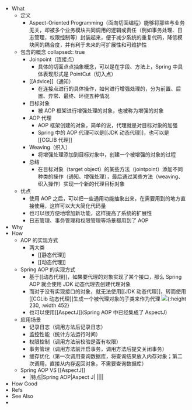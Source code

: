 - What
	- 定义
		- Aspect-Oriented Programming（面向切面编程）能够将那些与业务无关，却被多个业务模块共同调用的逻辑或责任（例如事务处理、日志管理，权限控制等）封装起来，便于减少系统的重复代码，降低模块间的耦合度，并有利于未来的可扩展性和可维护性
	- 包含的概念
	  collapsed:: true
		- Joinpoint（连接点）
			- 具体的切面点点抽象概念，可以是在字段、方法上，Spring 中具体表现形式是 PointCut（切入点）
		- [[Advice]]（通知）
			- 在连接点进行的具体操作，如何进行增强处理的，分为前置、后置、异常、最终、环绕五种情况
		- 目标对象
			- 被 AOP 框架进行增强处理的对象，也被称为增强的对象
		- AOP 代理
			- AOP 框架创建的对象，简单的说，代理就是对目标对象的加强
			- Spring 中的 AOP 代理可以是[[JDK 动态代理]]，也可以是 [[CGLIB 代理]]
		- Weaving（织入）
			- 将增强处理添加到目标对象中，创建一个被增强的对象的过程
		- 总结
			- 在目标对象（target object）的某些方法（jointpoint）添加不同种类的操作（通知、增强处理），最后通过某些方法（weaving、织入操作）实现一个新的代理目标对象
	- 优点
		- 使用 AOP 之后，可以把一些通用功能抽象出来，在需要用到的地方直接使用，这样可以大大简化代码量
		- 也可以很方便地增加新功能，这样提高了系统的扩展性
		- 日志管理、事务管理和权限管理等场景都用到了 AOP
- Why
- How
	- AOP 的实现方式
		- 两大类
			- [[静态代理]]
			- [[动态代理]]
	- Spring AOP 的实现方式
		- 基于[[动态代理]]，如果要代理的对象实现了某个接口，那么 Spring AOP 就会使用 JDK 动态代理去创建代理对象
		- 而对于没有实现接口的对象，就无法使用[[JDK 动态代理]]，转而使用[[CGLib 动态代理]]生成一个被代理对象的子类来作为代理
		  ![](https://pdai.tech/images/spring/spring-interview-3.png){:height 230, :width 452}
		- 也可以使用[[AspectJ]](Spring AOP 中已经集成了 AspectJ）
	- 应用场景
		- 记录日志（调用方法后记录日志）
		- 监控性能（统计方法运行时间）
		- 权限控制（调用方法前校验是否有权限）
		- 事务管理（调用方法前开启事务，调用方法后提交关闭事务）
		- 缓存优化（第一次调用查询数据库，将查询结果放入内存对象；第二次调用，直接从内存返回对象，不需要查询数据库）
	- Spring AOP VS [[AspectJ]]
		- |特点|Spring AOP|Aspect J|
		  ||||
- How Good
- Refs
- See Also
-